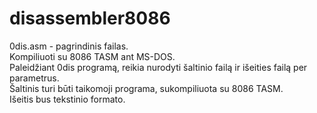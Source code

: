 # disassembler8086
0dis.asm - pagrindinis failas.  
Kompiliuoti su 8086 TASM ant MS-DOS.  
Paleidžiant 0dis programą, reikia nurodyti šaltinio failą ir išeities failą per parametrus.  
Šaltinis turi būti taikomoji programa, sukompiliuota su 8086 TASM.  
Išeitis bus tekstinio formato.  
